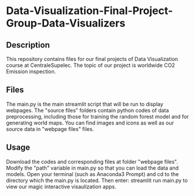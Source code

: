 # Data-Visualization-Final-Project-Group-Data-Visualizers


## Description
This repository contains files for our final projects of Data Visualization course at CentraleSupelec. The topic of our project is worldwide CO2 Emission inspection.

## Files
The main.py is the main streamlit script that will be run to display webpages. The "source files" folders contain python codes of data preprocessing, including those for training the random forest model and for generating world maps. You can find images and icons as well as our source data in "webpage files" files.

## Usage
Download the codes and corresponding files at folder "webpage files". Modify the "path" variable in main.py so that you can load the data and models. Open your terminal (such as Anaconda3 Prompt) and cd to the directory which the main.py is located. Then enter: streamlit run main.py to view our magic interactive visaulization apps.
